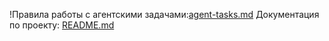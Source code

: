 !Правила работы с агентскими задачами:[agent-tasks.md](docs/development/workflows/agent-tasks.md) 
Документация по проекту: [README.md](docs/README.md)
